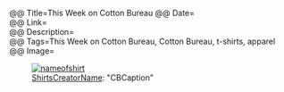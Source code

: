 @@ Title=This Week on Cotton Bureau
@@ Date=  
@@ Link=  
@@ Description=  
@@ Tags=This Week on Cotton Bureau, Cotton Bureau, t-shirts, apparel  
@@ Image=  

<figure class="wide">
	<a class="nohover" href="linktoshirt">
		<img src="linktoshirtimage" alt="nameofshirt" />
	</a>
	<figcaption><a href="twitterlink">ShirtsCreatorName</a>: "CBCaption"</figcaption>
</figure>